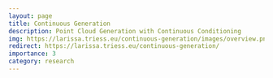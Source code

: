 ```yaml
---
layout: page
title: Continuous Generation
description: Point Cloud Generation with Continuous Conditioning
img: https://larissa.triess.eu/continuous-generation/images/overview.png
redirect: https://larissa.triess.eu/continuous-generation/
importance: 3
category: research
---
```

